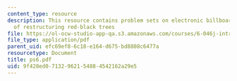```yaml
---
content_type: resource
description: This resource contains problem sets on electronic billboard and cost
  of restructuring red-black trees
file: https://ol-ocw-studio-app-qa.s3.amazonaws.com/courses/6-046j-introduction-to-algorithms-sma-5503-fall-2005/9f428ed07132962154884542162a29e5_ps6.pdf
file_type: application/pdf
parent_uid: efc69ef8-6c18-e164-d675-bd8808c6477a
resourcetype: Document
title: ps6.pdf
uid: 9f428ed0-7132-9621-5488-4542162a29e5
---
```

